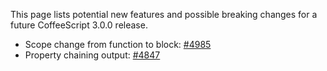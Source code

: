 This page lists potential new features and possible breaking changes for a future CoffeeScript 3.0.0 release.

* Scope change from function to block: [#4985](https://github.com/jashkenas/coffeescript/issues/4985)
* Property chaining output: [#4847](https://github.com/jashkenas/coffeescript/issues/4847)
